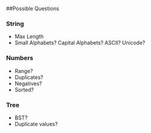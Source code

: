 ##Possible Questions

### String
- Max Length
- Small Alphabets? Capital Alphabets? ASCII? Unicode?

### Numbers
- Range?
- Duplicates?
- Negatives?
- Sorted?

### Tree
- BST?
- Duplicate values?

